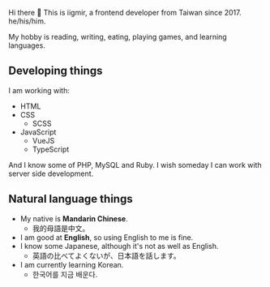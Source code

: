 Hi there 👋 This is iigmir, a frontend developer from Taiwan since 2017. he/his/him.

My hobby is reading, writing, eating, playing games, and learning languages.

## Developing things

I am working with:

* HTML
* CSS
    * SCSS
* JavaScript
    * VueJS
    * TypeScript
    
And I know some of PHP, MySQL and Ruby. I wish someday I can work with server side development.

## Natural language things

* My native is **Mandarin Chinese**.
    * 我的母語是中文。
* I am good at **English**, so using English to me is fine.
* I know some Japanese, although it's not as well as English.
    * 英語の比べてよくないが、日本語を話します。
* I am currently learning Korean.
    * 한국어를 지금 배운다.

<!--
**iigmir/iigmir** is a ✨ _special_ ✨ repository because its `README.md` (this file) appears on your GitHub profile.

Here are some ideas to get you started:

- 🔭 I’m currently working on ...
- 🌱 I’m currently learning ...
- 👯 I’m looking to collaborate on ...
- 🤔 I’m looking for help with ...
- 💬 Ask me about ...
- 📫 How to reach me: ...
- 😄 Pronouns: ...
- ⚡ Fun fact: ...
-->
